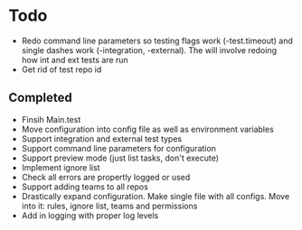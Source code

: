 # Todo
* Redo command line parameters so testing flags work (-test.timeout) and single dashes work (-integration, -external).  The will involve redoing how int and ext tests are run
* Get rid of test repo id

## Completed
* Finsih Main.test
* Move configuration into config file as well as environment variables
* Support integration and external test types
* Support command line parameters for configuration
* Support preview mode (just list tasks, don't execute)
* Implement ignore list
* Check all errors are propertly logged or used
* Support adding teams to all repos
* Drastically expand configuration.  Make single file with all configs.  Move into it: rules, ignore list, teams and permissions
* Add in logging with proper log levels
